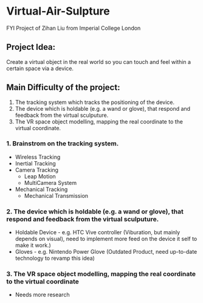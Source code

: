 # Virtual-Air-Sulpture
FYI Project of Zihan Liu from Imperial College London

## Project Idea:
Create a virtual object in the real world so you can touch and feel within a certain space via a device. 

## Main Difficulty of the project:
 1. The tracking system which tracks the positioning of the device. 
 2. The device which is holdable (e.g. a wand or glove), that respond and feedback from the virtual sculputure. 
 3. The VR space object modelling, mapping the real coordinate to the virtual coordinate. 
 
### 1. Brainstrom on the tracking system. 
 - Wireless Tracking   
 - Inertial Tracking
 - Camera Tracking
    - Leap Motion
    - MultiCamera System
 - Mechanical Tracking 
    - Mechanical Transmission 

 ### 2. The device which is holdable (e.g. a wand or glove), that respond and feedback from the virtual sculputure.
  -  Holdable Device
    - e.g. HTC Vive controller (Viburation, but mainly depends on visual), need to implement more feed on the device it self to make it work.)
  -  Gloves 
    - e.g. Nintendo Power Glove (Outdated Product, need up-to-date technology to revamp this idea)
    
 ### 3. The VR space object modelling, mapping the real coordinate to the virtual coordinate
  -  Needs more research 
    
